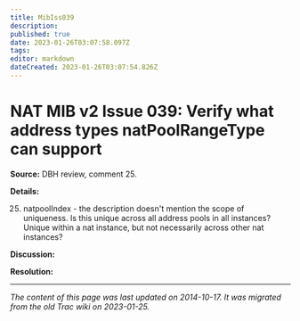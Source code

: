 ```yaml
---
title: MibIss039
description: 
published: true
date: 2023-01-26T03:07:58.097Z
tags: 
editor: markdown
dateCreated: 2023-01-26T03:07:54.826Z
---
```


# NAT MIB v2 Issue 039: Verify what address types natPoolRangeType can support 
**Source:** DBH review, comment 25.

**Details:**

25) natpoolIndex - the description doesn't mention the scope of uniqueness. Is this unique across all address pools in all instances? Unique within a nat instance, but not necessarily across other nat instances?

**Discussion:**

**Resolution:**
&nbsp;
&nbsp;
&nbsp;

---

*The content of this page was last updated on 2014-10-17. It was migrated from the old Trac wiki on 2023-01-25.*
